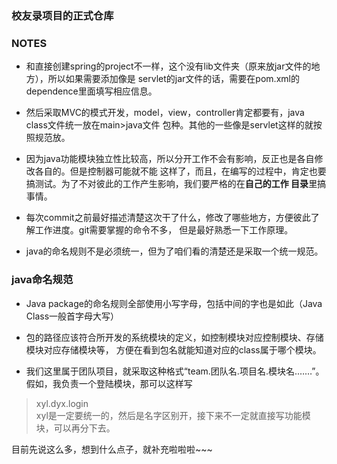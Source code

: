### 校友录项目的正式仓库

### NOTES
* 和直接创建spring的project不一样，这个没有lib文件夹（原来放jar文件的地方），所以如果需要添加像是
servlet的jar文件的话，需要在pom.xml的dependence里面填写相应信息。

* 然后采取MVC的模式开发，model，view，controller肯定都要有，java class文件统一放在main>java文件
包种。其他的一些像是servlet这样的就按照规范放。

* 因为java功能模块独立性比较高，所以分开工作不会有影响，反正也是各自修改各自的。但是控制器可能就不能
这样了，而且，在编写的过程中，肯定也要搞测试。为了不对彼此的工作产生影响，我们要严格的在**自己的工作
目录**里搞事情。

* 每次commit之前最好描述清楚这次干了什么，修改了哪些地方，方便彼此了解工作进度。git需要掌握的命令不多，
但是最好熟悉一下工作原理。

* java的命名规则不是必须统一，但为了咱们看的清楚还是采取一个统一规范。


### java命名规范
* Java package的命名规则全部使用小写字母，包括中间的字也是如此（Java Class一般首字母大写）

* 包的路径应该符合所开发的系统模块的定义，如控制模块对应控制模块、存储模块对应存储模块等，
方便在看到包名就能知道对应的class属于哪个模块。

* 我们这里属于团队项目，就采取这种格式“team.团队名.项目名.模块名.……”。
假如，我负责一个登陆模块，那可以这样写
> xyl.dyx.login  
xyl是一定要统一的，然后是名字区别开，接下来不一定就直接写功能模块，可以再分下去。


目前先说这么多，想到什么点子，就补充啦啦啦~~~